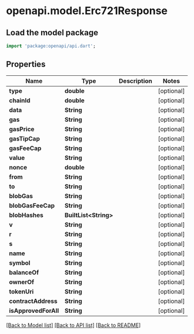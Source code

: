 # openapi.model.Erc721Response

## Load the model package

```dart
import 'package:openapi/api.dart';
```

## Properties

| Name                 | Type                   | Description | Notes       |
| -------------------- | ---------------------- | ----------- | ----------- |
| **type**             | **double**             |             | \[optional] |
| **chainId**          | **double**             |             | \[optional] |
| **data**             | **String**             |             | \[optional] |
| **gas**              | **String**             |             | \[optional] |
| **gasPrice**         | **String**             |             | \[optional] |
| **gasTipCap**        | **String**             |             | \[optional] |
| **gasFeeCap**        | **String**             |             | \[optional] |
| **value**            | **String**             |             | \[optional] |
| **nonce**            | **double**             |             | \[optional] |
| **from**             | **String**             |             | \[optional] |
| **to**               | **String**             |             | \[optional] |
| **blobGas**          | **String**             |             | \[optional] |
| **blobGasFeeCap**    | **String**             |             | \[optional] |
| **blobHashes**       | **BuiltList\<String>** |             | \[optional] |
| **v**                | **String**             |             | \[optional] |
| **r**                | **String**             |             | \[optional] |
| **s**                | **String**             |             | \[optional] |
| **name**             | **String**             |             | \[optional] |
| **symbol**           | **String**             |             | \[optional] |
| **balanceOf**        | **String**             |             | \[optional] |
| **ownerOf**          | **String**             |             | \[optional] |
| **tokenUri**         | **String**             |             | \[optional] |
| **contractAddress**  | **String**             |             | \[optional] |
| **isApprovedForAll** | **String**             |             | \[optional] |

[\[Back to Model list\]](./#documentation-for-models) [\[Back to API list\]](./#documentation-for-api-endpoints) [\[Back to README\]](./)
